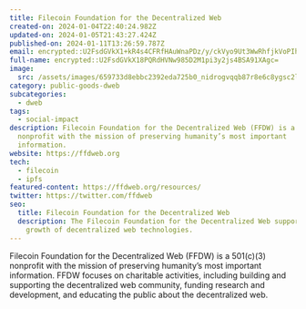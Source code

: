 ```yaml
---
title: Filecoin Foundation for the Decentralized Web
created-on: 2024-01-04T22:40:24.982Z
updated-on: 2024-01-05T21:43:27.424Z
published-on: 2024-01-11T13:26:59.787Z
email: encrypted::U2FsdGVkX1+kR4s4CFRfHAuWnaPDz/y/ckVyo9Ut3WwRhfjkVoPIh7GE/z1xaHun
full-name: encrypted::U2FsdGVkX18PQRdHVNw985D2M1pi3y2js4BSA91XAgc=
image:
  src: /assets/images/659733d8ebbc2392eda725b0_nidrogvqqb87r8e6c8ygsc2llv7o2zu11hlqz-blvti.png
category: public-goods-dweb
subcategories:
  - dweb
tags:
  - social-impact
description: Filecoin Foundation for the Decentralized Web (FFDW) is a 501(c)(3)
  nonprofit with the mission of preserving humanity’s most important
  information.
website: https://ffdweb.org
tech:
  - filecoin
  - ipfs
featured-content: https://ffdweb.org/resources/
twitter: https://twitter.com/ffdweb
seo:
  title: Filecoin Foundation for the Decentralized Web
  description: The Filecoin Foundation for the Decentralized Web supports the
    growth of decentralized web technologies.
---
```


Filecoin Foundation for the Decentralized Web (FFDW) is a 501(c)(3) nonprofit with the mission of preserving humanity’s most important information. FFDW focuses on charitable activities, including building and supporting the decentralized web community, funding research and development, and educating the public about the decentralized web.

